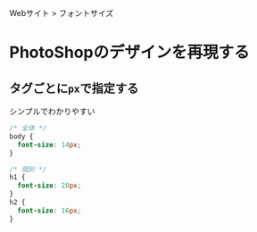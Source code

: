 Webサイト > フォントサイズ
# PhotoShopのデザインを再現する
## タグごとに```px```で指定する
シンプルでわかりやすい  

```css
/* 全体 */
body {
  font-size: 14px;
}

/* 個別 */
h1 {
  font-size: 20px;
}
h2 {
  font-size: 16px;
}
```
